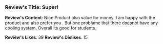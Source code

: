 ### Review's Title: Super!

**Review's Content**:
Nice Product also value for money. I am happy with the product and also prefer you . But one problame that there doesnot have any cooling system. Overall its good for students.

**Review's Likes**: 39
**Review's Dislikes**: 15
